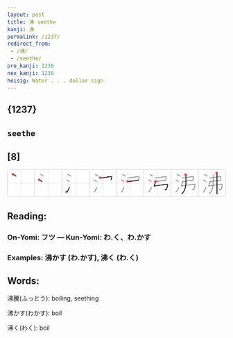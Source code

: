 ```yaml
---
layout: post
title: 沸 seethe
kanji: 沸
permalink: /1237/
redirect_from:
 - /沸/
 - /seethe/
pre_kanji: 1236
nex_kanji: 1238
heisig: Water . . . dollar sign.
---
```


## {1237}

## `seethe`

## [8]

<div class="stroke"><img src="../images/E6B2B8.png" /></div>

## Reading:

### On-Yomi: フツ &mdash; Kun-Yomi: わ.く、わ.かす

### Examples: 沸かす (わ.かす), 沸く (わ.く)

## Words:

沸騰(ふっとう): boiling, seething

沸かす(わかす): boil

沸く(わく): boil
